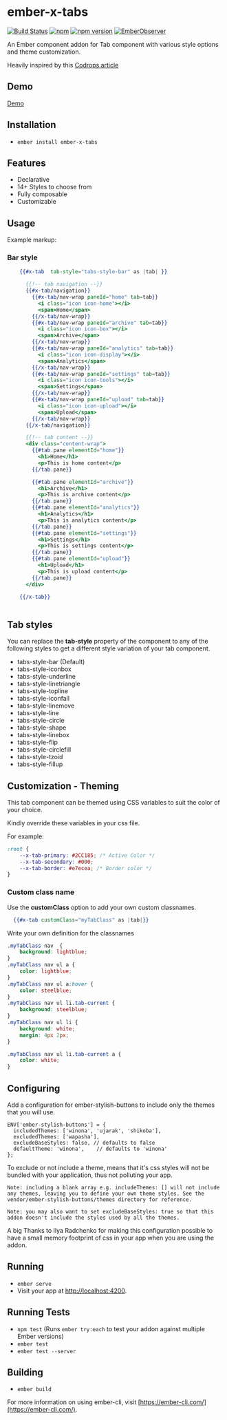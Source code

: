 # ember-x-tabs

[![Build Status](https://travis-ci.org/rajasegar/ember-x-tabs.svg?branch=master)](https://travis-ci.org/rajasegar/ember-x-tabs) 
[![npm](https://img.shields.io/npm/dm/ember-x-tabs.svg)](https://www.npmjs.com/package/ember-x-tabs)
[![npm version](http://img.shields.io/npm/v/ember-x-tabs.svg?style=flat)](https://npmjs.org/package/ember-x-tabs "View this project on npm")
[![EmberObserver](http://emberobserver.com/badges/ember-x-tabs.svg?branch=master)](http://emberobserver.com/addons/ember-x-tabs)

An Ember component addon for Tab component with various style options and theme customization.

Heavily inspired by this [Codrops article](https://tympanus.net/codrops/2014/09/02/tab-styles-inspiration/)

## Demo

[Demo](http://rajasegar.github.io/ember-x-tabs/)

## Installation

* `ember install ember-x-tabs`

## Features
* Declarative
* 14+ Styles to choose from
* Fully composable
* Customizable

## Usage

Example markup:

### Bar style

```hbs
    {{#x-tab  tab-style="tabs-style-bar" as |tab| }}

      {{!-- tab navigation --}}
      {{#x-tab/navigation}}
        {{#x-tab/nav-wrap paneId="home" tab=tab}}
          <i class="icon icon-home"></i>
          <span>Home</span>
        {{/x-tab/nav-wrap}}
        {{#x-tab/nav-wrap paneId="archive" tab=tab}}
          <i class="icon icon-box"></i>
          <span>Archive</span>
        {{/x-tab/nav-wrap}}
        {{#x-tab/nav-wrap paneId="analytics" tab=tab}}
          <i class="icon icon-display"></i>
          <span>Analytics</span>
        {{/x-tab/nav-wrap}}
        {{#x-tab/nav-wrap paneId="settings" tab=tab}}
          <i class="icon icon-tools"></i>
          <span>Settings</span>
        {{/x-tab/nav-wrap}}
        {{#x-tab/nav-wrap paneId="upload" tab=tab}}
          <i class="icon icon-upload"></i>
          <span>Upload</span>
        {{/x-tab/nav-wrap}}
      {{/x-tab/navigation}}

      {{!-- tab content --}}
      <div class="content-wrap">
        {{#tab.pane elementId="home"}}
          <h1>Home</h1>
          <p>This is home content</p>
        {{/tab.pane}}

        {{#tab.pane elementId="archive"}}
          <h1>Archive</h1>
          <p>This is archive content</p>
        {{/tab.pane}}
        {{#tab.pane elementId="analytics"}}
          <h1>Analytics</h1>
          <p>This is analytics content</p>
        {{/tab.pane}}
        {{#tab.pane elementId="settings"}}
          <h1>Settings</h1>
          <p>This is settings content</p>
        {{/tab.pane}}
        {{#tab.pane elementId="upload"}}
          <h1>Upload</h1>
          <p>This is upload content</p>
        {{/tab.pane}}
      </div>

    {{/x-tab}}
    
```

## Tab styles

You can replace the **tab-style** property of the component to any of the following styles to get 
a different style variation of your tab component.

* tabs-style-bar (Default)
* tabs-style-iconbox
* tabs-style-underline
* tabs-style-linetriangle
* tabs-style-topline
* tabs-style-iconfall
* tabs-style-linemove
* tabs-style-line
* tabs-style-circle
* tabs-style-shape
* tabs-style-linebox
* tabs-style-flip
* tabs-style-circlefill
* tabs-style-tzoid
* tabs-style-fillup

## Customization - Theming

This tab component can be themed using CSS variables to suit the color of your choice. 

Kindly override these variables in your css file.

For example:

``` css
:root {
    --x-tab-primary: #2CC185; /* Active Color */
    --x-tab-secondary: #000;  
    --x-tab-border: #e7ecea; /* Border color */
}
```

### Custom class name
Use the **customClass** option to add your own custom classnames.
```hbs
  {{#x-tab customClass="myTabClass" as |tab|}}
```

Write your own definition for the classnames
```css
.myTabClass nav  {
    background: lightblue;
}
.myTabClass nav ul a {
    color: lightblue;
}
.myTabClass nav ul a:hover {
    color: steelblue;
}
.myTabClass nav ul li.tab-current {
    background: steelblue;
}
.myTabClass nav ul li {
    background: white;
    margin: 4px 2px;
}

.myTabClass nav ul li.tab-current a {
    color: white;
}
```


## Configuring

Add a configuration for ember-stylish-buttons to include only the themes that you will use.

```
ENV['ember-stylish-buttons'] = {
  includedThemes: ['winona', 'ujarak', 'shikoba'],
  excludedThemes: ['wapasha'],
  excludeBaseStyles: false, // defaults to false
  defaultTheme: 'winona',    // defaults to 'winona'
};
```

To exclude or not include a theme, means that it's css styles will not be bundled with your application, thus not polluting your app.

    Note: including a blank array e.g. includeThemes: [] will not include any themes, leaving you to define your own theme styles. See the vendor/ember-stylish-buttons/themes directory for reference.

    Note: you may also want to set excludeBaseStyles: true so that this addon doesn't include the styles used by all the themes.

A big Thanks to Ilya Radchenko for making this configuration possible to have a small memory footprint of css in your app when you are using the addon.

## Running

* `ember serve`
* Visit your app at [http://localhost:4200](http://localhost:4200).

## Running Tests

* `npm test` (Runs `ember try:each` to test your addon against multiple Ember versions)
* `ember test`
* `ember test --server`

## Building

* `ember build`

For more information on using ember-cli, visit [https://ember-cli.com/](https://ember-cli.com/).
